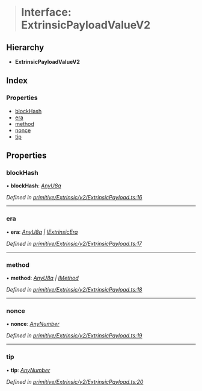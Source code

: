 > # Interface: ExtrinsicPayloadValueV2

## Hierarchy

* **ExtrinsicPayloadValueV2**

## Index

### Properties

* [blockHash](_primitive_extrinsic_v2_extrinsicpayload_.extrinsicpayloadvaluev2.md#blockhash)
* [era](_primitive_extrinsic_v2_extrinsicpayload_.extrinsicpayloadvaluev2.md#era)
* [method](_primitive_extrinsic_v2_extrinsicpayload_.extrinsicpayloadvaluev2.md#method)
* [nonce](_primitive_extrinsic_v2_extrinsicpayload_.extrinsicpayloadvaluev2.md#nonce)
* [tip](_primitive_extrinsic_v2_extrinsicpayload_.extrinsicpayloadvaluev2.md#tip)

## Properties

###  blockHash

• **blockHash**: *[AnyU8a](../modules/_types_.md#anyu8a)*

*Defined in [primitive/Extrinsic/v2/ExtrinsicPayload.ts:16](https://github.com/polkadot-js/api/blob/14f018d/packages/types/src/primitive/Extrinsic/v2/ExtrinsicPayload.ts#L16)*

___

###  era

• **era**: *[AnyU8a](../modules/_types_.md#anyu8a) | [IExtrinsicEra](_types_.iextrinsicera.md)*

*Defined in [primitive/Extrinsic/v2/ExtrinsicPayload.ts:17](https://github.com/polkadot-js/api/blob/14f018d/packages/types/src/primitive/Extrinsic/v2/ExtrinsicPayload.ts#L17)*

___

###  method

• **method**: *[AnyU8a](../modules/_types_.md#anyu8a) | [IMethod](_types_.imethod.md)*

*Defined in [primitive/Extrinsic/v2/ExtrinsicPayload.ts:18](https://github.com/polkadot-js/api/blob/14f018d/packages/types/src/primitive/Extrinsic/v2/ExtrinsicPayload.ts#L18)*

___

###  nonce

• **nonce**: *[AnyNumber](../modules/_types_.md#anynumber)*

*Defined in [primitive/Extrinsic/v2/ExtrinsicPayload.ts:19](https://github.com/polkadot-js/api/blob/14f018d/packages/types/src/primitive/Extrinsic/v2/ExtrinsicPayload.ts#L19)*

___

###  tip

• **tip**: *[AnyNumber](../modules/_types_.md#anynumber)*

*Defined in [primitive/Extrinsic/v2/ExtrinsicPayload.ts:20](https://github.com/polkadot-js/api/blob/14f018d/packages/types/src/primitive/Extrinsic/v2/ExtrinsicPayload.ts#L20)*